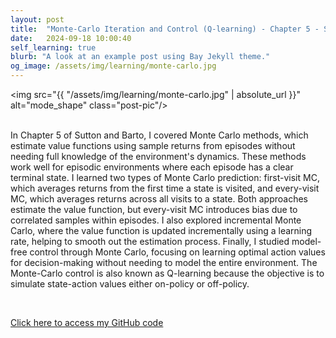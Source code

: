 ```yaml
---
layout: post
title:  "Monte-Carlo Iteration and Control (Q-learning) - Chapter 5 - Sutton and Barto"
date:   2024-09-18 10:00:40
self_learning: true
blurb: "A look at an example post using Bay Jekyll theme."
og_image: /assets/img/learning/monte-carlo.jpg
---
```


<img src="{{ "/assets/img/learning/monte-carlo.jpg" | absolute_url }}" alt="mode_shape" class="post-pic"/>
<br />
<br />

In Chapter 5 of Sutton and Barto, I covered Monte Carlo methods, which estimate value functions using sample returns from episodes without needing full knowledge of the environment's dynamics. These methods work well for episodic environments where each episode has a clear terminal state. I learned two types of Monte Carlo prediction: first-visit MC, which averages returns from the first time a state is visited, and every-visit MC, which averages returns across all visits to a state. Both approaches estimate the value function, but every-visit MC introduces bias due to correlated samples within episodes. I also explored incremental Monte Carlo, where the value function is updated incrementally using a learning rate, helping to smooth out the estimation process. Finally, I studied model-free control through Monte Carlo, focusing on learning optimal action values for decision-making without needing to model the entire environment. The Monte-Carlo control is also known as Q-learning because the objective is to simulate state-action values either on-policy or off-policy.

<br />

[Click here to access my GitHub code](https://github.com/YaroKazakov/RL-phd/blob/main/rl_book/chapter_notes/Chapter5_Monte_Carlo_notes.pdf)

<br />